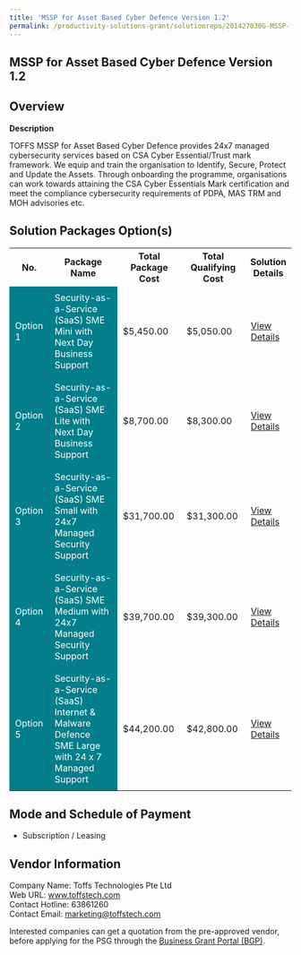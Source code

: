 ```yaml
---
title: 'MSSP for Asset Based Cyber Defence Version 1.2'
permalink: /productivity-solutions-grant/solutionrepo/201427030G-MSSP-for-Asst-Bsd-Cybr-Dfnc-v-12
---
```


## MSSP for Asset Based Cyber Defence Version 1.2

## Overview

**Description**

TOFFS MSSP for Asset Based Cyber Defence provides 24x7 managed cybersecurity services based on CSA Cyber Essential/Trust mark framework. We equip and train the organisation to Identify, Secure, Protect and Update the Assets. Through onboarding the programme, organisations can work towards attaining the CSA Cyber Essentials Mark certification and meet the compliance cybersecurity requirements of PDPA, MAS TRM and MOH advisories etc.

## Solution Packages Option(s)

<table>
<tr>
<th><b>No.</b></th>
<th><b>Package Name</b></th>
<th><b>Total Package Cost</b></th>
<th><b>Total Qualifying Cost</b></th>
<th><b>Solution Details</b></th>
</tr>
<tr>
<td style='padding: 10px; background-color: #037E8A; color: #FFFFFF;'>Option 1</td>
<td style='padding: 10px; background-color: #037E8A; color: #FFFFFF;'>Security-as-a-Service (SaaS) SME Mini with Next Day Business Support</td>
<td style='padding: 10px;'>$5,450.00</td>
<td style='padding: 10px;'>$5,050.00</td>
<td style='padding: 10px;'><a href='/images/psg/Toffs_Technologies_MSSP_Desensitised_Annex3_Part1.pdf' target='_blank'>View Details</a></td>
</tr>
<tr>
<td style='padding: 10px; background-color: #037E8A; color: #FFFFFF;'>Option 2</td>
<td style='padding: 10px; background-color: #037E8A; color: #FFFFFF;'>Security-as-a-Service (SaaS) SME Lite with Next Day Business Support</td>
<td style='padding: 10px;'>$8,700.00</td>
<td style='padding: 10px;'>$8,300.00</td>
<td style='padding: 10px;'><a href='/images/psg/Toffs_Technologies_MSSP_Desensitised_Annex3_Part2.pdf' target='_blank'>View Details</a></td>
</tr>
<tr>
<td style='padding: 10px; background-color: #037E8A; color: #FFFFFF;'>Option 3</td>
<td style='padding: 10px; background-color: #037E8A; color: #FFFFFF;'>Security-as-a-Service (SaaS) SME Small with 24x7 Managed Security Support</td>
<td style='padding: 10px;'>$31,700.00</td>
<td style='padding: 10px;'>$31,300.00</td>
<td style='padding: 10px;'><a href='/images/psg/Toffs_Technologies_MSSP_Desensitised_Annex3_Part3.pdf' target='_blank'>View Details</a></td>
</tr>
<tr>
<td style='padding: 10px; background-color: #037E8A; color: #FFFFFF;'>Option 4</td>
<td style='padding: 10px; background-color: #037E8A; color: #FFFFFF;'>Security-as-a-Service (SaaS) SME Medium with 24x7 Managed Security Support</td>
<td style='padding: 10px;'>$39,700.00</td>
<td style='padding: 10px;'>$39,300.00</td>
<td style='padding: 10px;'><a href='/images/psg/Toffs_Technologies_MSSP_Desensitised_Annex3_Part4.pdf' target='_blank'>View Details</a></td>
</tr>
<tr>
<td style='padding: 10px; background-color: #037E8A; color: #FFFFFF;'>Option 5</td>
<td style='padding: 10px; background-color: #037E8A; color: #FFFFFF;'>Security-as-a-Service (SaaS) Internet & Malware Defence SME Large with 24 x 7 Managed Support</td>
<td style='padding: 10px;'>$44,200.00</td>
<td style='padding: 10px;'>$42,800.00</td>
<td style='padding: 10px;'><a href='/images/psg/Toffs_Technologies_MSSP_Desensitised_Annex3_Part5.pdf' target='_blank'>View Details</a></td>
</tr>
</table>

## Mode and Schedule of Payment

 - Subscription / Leasing

## Vendor Information

 Company Name: Toffs Technologies Pte Ltd<br>Web URL: www.toffstech.com <br>Contact Hotline: 63861260 <br>Contact Email: marketing@toffstech.com <br>

Interested companies can get a quotation from the pre-approved vendor, before applying for the PSG through the <a href='https://www.businessgrants.gov.sg/' target='_blank' rel='noopener'>Business Grant Portal (BGP)</a>.

<script src="/jquery/resize-tables.js"></script>
